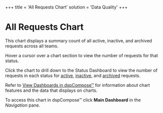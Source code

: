 +++
title = 'All Requests Chart'
solution = 'Data Quality'
+++

# All Requests Chart

This chart displays a summary count of all active, inactive, and
archived requests across all teams.

Hover a cursor over a chart section to view the number of requests for
that status.

Click the chart to drill down to the Status Dashboard to view the number
of requests in each status for [active](Active_Requests_Chart),
[inactive](Inctive_Requests_Chart), and
[archived](Archived_Requests_Chart) requests.

Refer to [View Dashboards in
dspCompose™](View_Dashboards_in_dspCompose) for information about
chart features and the data that displays on charts.

To access this chart in dspCompose™ click
<span style="font-weight: bold;">Main Dashboard</span> in the
<span style="font-style: italic;">Navigation</span> pane.
